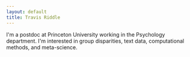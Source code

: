 ```yaml
---
layout: default
title: Travis Riddle
---
```


I'm a postdoc at Princeton University working in the Psychology department. I'm interested in group disparities, text data, computational methods, and meta-science. 

